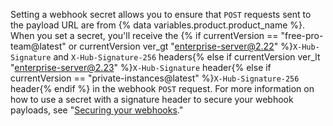 Setting a webhook secret allows you to ensure that `POST` requests sent to the payload URL are from {% data variables.product.product_name %}. When you set a secret, you'll receive the {% if currentVersion == "free-pro-team@latest" or currentVersion ver_gt "enterprise-server@2.22" %}`X-Hub-Signature` and `X-Hub-Signature-256` headers{% else if currentVersion ver_lt "enterprise-server@2.23" %}`X-Hub-Signature` header{% else if currentVersion == "private-instances@latest" %}`X-Hub-Signature-256` header{% endif %} in the webhook `POST` request. For more information on how to use a secret with a signature header to secure your webhook payloads, see "[Securing your webhooks](/webhooks/securing/)."
